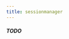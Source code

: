 ```yaml
---
title: sessionmanager
---
```


##### TODO

<!--
## About
_Todo._

## Exports

### Client
- todo

### Server
- todo

## Events

### Client
- todo

### Server
- todo
-->